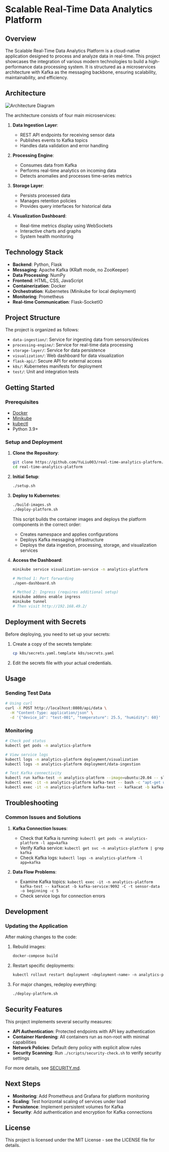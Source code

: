 # Scalable Real-Time Data Analytics Platform

## Overview

The Scalable Real-Time Data Analytics Platform is a cloud-native application designed to process and analyze data in real-time. This project showcases the integration of various modern technologies to build a high-performance data processing system. It is structured as a microservices architecture with Kafka as the messaging backbone, ensuring scalability, maintainability, and efficiency.

## Architecture

![Architecture Diagram](https://github.com/user-attachments/assets/0b96f0c6-d791-4253-9e6e-45a7f63c6c4a)

The architecture consists of four main microservices:

1. **Data Ingestion Layer**: 
   - REST API endpoints for receiving sensor data
   - Publishes events to Kafka topics
   - Handles data validation and error handling

2. **Processing Engine**:
   - Consumes data from Kafka
   - Performs real-time analytics on incoming data
   - Detects anomalies and processes time-series metrics

3. **Storage Layer**:
   - Persists processed data
   - Manages retention policies
   - Provides query interfaces for historical data

4. **Visualization Dashboard**:
   - Real-time metrics display using WebSockets
   - Interactive charts and graphs
   - System health monitoring

## Technology Stack

- **Backend**: Python, Flask
- **Messaging**: Apache Kafka (KRaft mode, no ZooKeeper)
- **Data Processing**: NumPy
- **Frontend**: HTML, CSS, JavaScript
- **Containerization**: Docker
- **Orchestration**: Kubernetes (Minikube for local deployment)
- **Monitoring**: Prometheus
- **Real-time Communication**: Flask-SocketIO

## Project Structure

The project is organized as follows:

- `data-ingestion/`: Service for ingesting data from sensors/devices
- `processing-engine/`: Service for real-time data processing
- `storage-layer/`: Service for data persistence
- `visualization/`: Web dashboard for data visualization
- `flask-api/`: Secure API for external access
- `k8s/`: Kubernetes manifests for deployment
- `test/`: Unit and integration tests

## Getting Started

### Prerequisites

- [Docker](https://docs.docker.com/get-docker/)
- [Minikube](https://minikube.sigs.k8s.io/docs/start/)
- [kubectl](https://kubernetes.io/docs/tasks/tools/)
- Python 3.9+

### Setup and Deployment

1. **Clone the Repository**:
   ```bash
   git clone https://github.com/YuLiu003/real-time-analytics-platform.git
   cd real-time-analytics-platform
   ```

2. **Initial Setup**:
   ```bash
   ./setup.sh
   ```

3. **Deploy to Kubernetes**:
   ```bash
   ./build-images.sh
   ./deploy-platform.sh
   ```
   This script builds the container images and deploys the platform components in the correct order:
   - Creates namespace and applies configurations
   - Deploys Kafka messaging infrastructure
   - Deploys the data ingestion, processing, storage, and visualization services

4. **Access the Dashboard**:
   ```bash
   minikube service visualization-service -n analytics-platform
   
   # Method 1: Port forwarding
   ./open-dashboard.sh
   
   # Method 2: Ingress (requires additional setup)
   minikube addons enable ingress
   minikube tunnel
   # Then visit http://192.168.49.2/
   ```

## Deployment with Secrets

Before deploying, you need to set up your secrets:

1. Create a copy of the secrets template:
   ```bash
   cp k8s/secrets.yaml.template k8s/secrets.yaml
   ```

2. Edit the secrets file with your actual credentials.

## Usage

### Sending Test Data

```bash
# Using curl
curl -X POST http://localhost:8080/api/data \
  -H "Content-Type: application/json" \
  -d '{"device_id": "test-001", "temperature": 25.5, "humidity": 60}'
```

### Monitoring

```bash
# Check pod status
kubectl get pods -n analytics-platform

# View service logs
kubectl logs -n analytics-platform deployment/visualization
kubectl logs -n analytics-platform deployment/data-ingestion

# Test Kafka connectivity
kubectl run kafka-test -n analytics-platform --image=ubuntu:20.04 -- sleep infinity
kubectl exec -it -n analytics-platform kafka-test -- bash -c "apt-get update && apt-get install -y kafkacat"
kubectl exec -it -n analytics-platform kafka-test -- kafkacat -b kafka-service:9092 -L
```

## Troubleshooting

### Common Issues and Solutions

1. **Kafka Connection Issues**:
   - Check that Kafka is running: `kubectl get pods -n analytics-platform -l app=kafka`
   - Verify Kafka service: `kubectl get svc -n analytics-platform | grep kafka`
   - Check Kafka logs: `kubectl logs -n analytics-platform -l app=kafka`

2. **Data Flow Problems**:
   - Examine Kafka topics: `kubectl exec -it -n analytics-platform kafka-test -- kafkacat -b kafka-service:9092 -C -t sensor-data -o beginning -c 5`
   - Check service logs for connection errors

## Development

### Updating the Application

After making changes to the code:

1. Rebuild images:
   ```bash
   docker-compose build
   ```

2. Restart specific deployments:
   ```bash
   kubectl rollout restart deployment <deployment-name> -n analytics-platform
   ```

3. For major changes, redeploy everything:
   ```bash
   ./deploy-platform.sh
   ```

## Security Features

This project implements several security measures:

- **API Authentication**: Protected endpoints with API key authentication
- **Container Hardening**: All containers run as non-root with minimal capabilities
- **Network Policies**: Default deny policy with explicit allow rules
- **Security Scanning**: Run `./scripts/security-check.sh` to verify security settings

For more details, see [SECURITY.md](./SECURITY.md).

## Next Steps

- **Monitoring**: Add Prometheus and Grafana for platform monitoring
- **Scaling**: Test horizontal scaling of services under load
- **Persistence**: Implement persistent volumes for Kafka
- **Security**: Add authentication and encryption for Kafka connections

## License

This project is licensed under the MIT License - see the LICENSE file for details.
